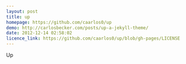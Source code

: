 ```yaml
---
layout: post
title: up
homepage: https://github.com/caarlos0/up
demo: http://carlosbecker.com/posts/up-a-jekyll-theme/
date: 2012-12-14 02:58:02
licence_link: https://github.com/caarlos0/up/blob/gh-pages/LICENSE
---
```

Up
